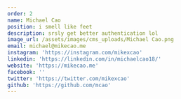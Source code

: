```yaml
---
order: 2
name: Michael Cao
position: i smell like feet
description: srsly get better authentication lol
image_url: /assets/images/cms_uploads/Michael Cao.png
email: michael@mikecao.me
instagram: 'https://instagram.com/mikexcao'
linkedin: 'https://linkedin.com/in/michaelcao18/'
website: 'https://mikecao.me'
facebook: ''
twitter: 'https://twitter.com/mikexcao'
github: 'https://github.com/mcao'
---
```



